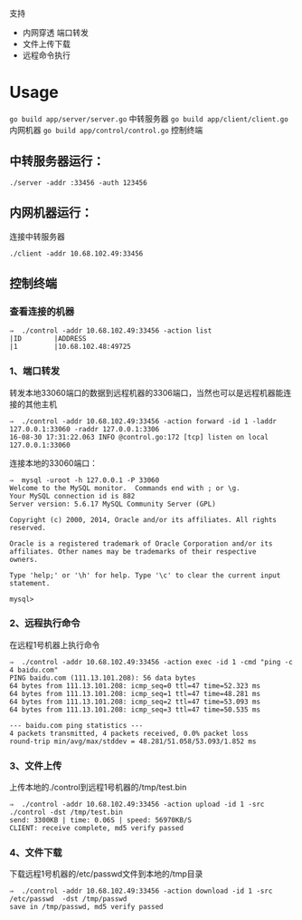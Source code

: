支持
 
* 内网穿透 端口转发
* 文件上传下载
* 远程命令执行


# Usage

`go build app/server/server.go`   中转服务器
`go build app/client/client.go`   内网机器
`go build app/control/control.go` 控制终端



## 中转服务器运行：

`./server -addr :33456 -auth 123456`

## 内网机器运行：

连接中转服务器

`./client -addr 10.68.102.49:33456`

## 控制终端

### 查看连接的机器

```
⇒  ./control -addr 10.68.102.49:33456 -action list
|ID        |ADDRESS
|1         |10.68.102.48:49725
```

### 1、端口转发
转发本地33060端口的数据到远程机器的3306端口，当然也可以是远程机器能连接的其他主机    
```
⇒  ./control -addr 10.68.102.49:33456 -action forward -id 1 -laddr 127.0.0.1:33060 -raddr 127.0.0.1:3306
16-08-30 17:31:22.063 INFO @control.go:172 [tcp] listen on local 127.0.0.1:33060
```
连接本地的33060端口：   
```
⇒  mysql -uroot -h 127.0.0.1 -P 33060
Welcome to the MySQL monitor.  Commands end with ; or \g.
Your MySQL connection id is 882
Server version: 5.6.17 MySQL Community Server (GPL)

Copyright (c) 2000, 2014, Oracle and/or its affiliates. All rights reserved.

Oracle is a registered trademark of Oracle Corporation and/or its
affiliates. Other names may be trademarks of their respective
owners.

Type 'help;' or '\h' for help. Type '\c' to clear the current input statement.

mysql>
```

### 2、远程执行命令
在远程1号机器上执行命令    
```
⇒  ./control -addr 10.68.102.49:33456 -action exec -id 1 -cmd "ping -c 4 baidu.com"
PING baidu.com (111.13.101.208): 56 data bytes
64 bytes from 111.13.101.208: icmp_seq=0 ttl=47 time=52.323 ms
64 bytes from 111.13.101.208: icmp_seq=1 ttl=47 time=48.281 ms
64 bytes from 111.13.101.208: icmp_seq=2 ttl=47 time=53.093 ms
64 bytes from 111.13.101.208: icmp_seq=3 ttl=47 time=50.535 ms

--- baidu.com ping statistics ---
4 packets transmitted, 4 packets received, 0.0% packet loss
round-trip min/avg/max/stddev = 48.281/51.058/53.093/1.852 ms
```

### 3、文件上传
上传本地的./control到远程1号机器的/tmp/test.bin   
```
⇒  ./control -addr 10.68.102.49:33456 -action upload -id 1 -src ./control -dst /tmp/test.bin
send: 3300KB | time: 0.06S | speed: 56970KB/S
CLIENT: receive complete, md5 verify passed
```
### 4、文件下载

下载远程1号机器的/etc/passwd文件到本地的/tmp目录
```
⇒  ./control -addr 10.68.102.49:33456 -action download -id 1 -src /etc/passwd  -dst /tmp/passwd
save in /tmp/passwd, md5 verify passed
```


